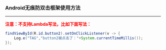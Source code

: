 ### Android无痕防双击框架使用方法

------

**<font color=Red>注意：不支持Lambda写法，比如下面写法：</font>**

```java
findViewById(R.id.button2).setOnClickListener(v -> {
    Log.e("TAG","button2被点击了："+System.currentTimeMillis());
});
```